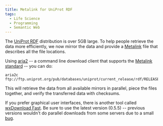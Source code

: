 ```yaml
---
title: Metalink for UniProt RDF
tags:
  - Life Science
  - Programming
  - Semantic Web
---
```


The [UniProt RDF](http://dev.isb-sib.ch/projects/uniprot-rdf/) distribution is over 5GB large. To help people retrieve the data more efficiently, we now mirror the data and provide a [Metalink](ftp://ftp.uniprot.org/pub/databases/uniprot/current_release/rdf/RELEASE.metalink) file that describes all the file locations.

Using [aria2](http://aria2.sourceforge.net/) -- a command line download client that supports the [Metalink standard](http://www.metalinker.org/) -- you can do:

    aria2c ftp://ftp.uniprot.org/pub/databases/uniprot/current_release/rdf/RELEASE.metalink

This will retrieve the data from all available mirrors in parallel, piece the files together, and verify the transferred data with checksums.

If you prefer graphical user interfaces, there is another tool called [wxDownload Fast](http://dfast.sourceforge.net/). Be sure to use the latest version (0.5.5) -- previous versions wouldn't do parallel downloads from some servers due to a small [bug](http://sourceforge.net/tracker/index.php?func=detail&aid=1674258&group_id=106901&atid=645951).
